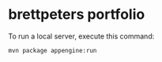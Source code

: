 # brettpeters portfolio

To run a local server, execute this
command:

```bash
mvn package appengine:run
```
